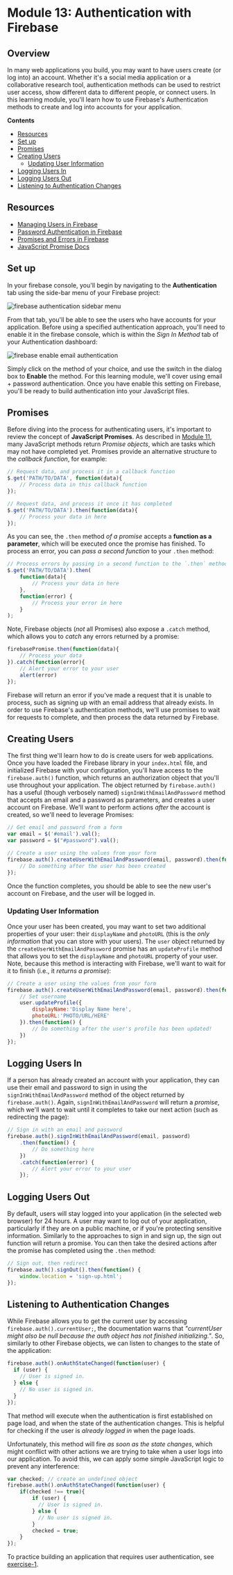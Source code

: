 # Module 13: Authentication with Firebase

## Overview
In many web applications you build, you may want to have users create (or log into) an account. Whether it's a social media application or a collaborative research tool, authentication methods can be used to restrict user access, show different data to different people, or connect users. In this learning module, you'll learn how to use Firebase's Authentication methods to create and log into accounts for your application.

<!-- START doctoc generated TOC please keep comment here to allow auto update -->
<!-- DON'T EDIT THIS SECTION, INSTEAD RE-RUN doctoc TO UPDATE -->

**Contents**

- [Resources](#resources)
- [Set up](#set-up)
- [Promises](#promises)
- [Creating Users](#creating-users)
  - [Updating User Information](#updating-user-information)
- [Logging Users In](#logging-users-in)
- [Logging Users Out](#logging-users-out)
- [Listening to Authentication Changes](#listening-to-authentication-changes)

<!-- END doctoc generated TOC please keep comment here to allow auto update -->

## Resources
- [Managing Users in Firebase](https://firebase.google.com/docs/auth/web/manage-users)
- [Password Authentication in Firebase](https://firebase.google.com/docs/auth/web/password-auth)
- [Promises and Errors in Firebase](https://firebase.googleblog.com/2016/01/keeping-our-promises-and-callbacks_76.html)
- [JavaScript Promise Docs](https://developer.mozilla.org/en-US/docs/Web/JavaScript/Reference/Global_Objects/Promise)

## Set up
In your firebase console, you'll begin by navigating to the **Authentication** tab using the side-bar menu of your Firebase project:

![firebase authentication sidebar menu](imgs/authentication-tab.png)

From that tab, you'll be able to see the users who have accounts for your application. Before using a specified authentication approach, you'll need to enable it in the firebase console, which is within the _Sign In Method_ tab of your Authentication dashboard:

![firebase enable email authentication](imgs/enable-email-method.png)

Simply click on the method of your choice, and use the switch in the dialog box to **Enable** the method. For this learning module, we'll cover using email + password authentication. Once you have enable this setting on Firebase, you'll be ready to build authentication into your JavaScript files.

## Promises
Before diving into the process for authenticating users, it's important to review the concept of **JavaScript Promises**. As described in [Module 11](https://github.com/info343c-a16/m11-reading-data#method-chaining), many JavaScript methods return _Promise objects_, which are tasks which may not have completed yet. Promises provide an alternative structure to the _callback function_, for example:

```javascript
// Request data, and process it in a callback function
$.get('PATH/TO/DATA', function(data){
    // Process data in this callback function
});

// Request data, and process it once it has completed
$.get('PATH/TO/DATA').then(function(data){
    // Process your data in here
});
```
As you can see, the `.then` method _of a promise_ accepts a **function as a parameter**, which will be executed once the promise has finished. To process an error, you can _pass a second function_ to your `.then` method:

```javascript
// Process errors by passing in a second function to the `.then` method
$.get('PATH/TO/DATA').then(
    function(data){
        // Process your data in here
    },
    function(error) {
        // Process your error in here
    }
);
```

Note, Firebase objects (_not_ all Promises) also expose a `.catch` method, which allows you to _catch_ any errors returned by a promise:

```javascript
firebasePromise.then(function(data){
    // Process your data
}).catch(function(error){
    // Alert your error to your user
    alert(error)
});
```

Firebase will return an error if you've made a request that it is unable to process, such as signing up with an email address that already exists. In order to use Firebase's authentication methods, we'll use promises to wait for requests to complete, and then process the data returned by Firebase.

## Creating Users
The first thing we'll learn how to do is create users for web applications. Once you have loaded the Firebase library in your `index.html` file, and initialized Firebase with your configuration, you'll have access to the `firebase.auth()` function, which returns an authorization object that you'll use throughout your application. The object returned by `firebase.auth()` has a useful (though verbosely named) `signInWithEmailAndPassword` method that accepts an email and a password as parameters, and creates a user account on Firebase. We'll want to perform actions _after_ the account is created, so we'll need to leverage Promises:


```javascript
// Get email and password from a form
var email = $('#email').val();
var password = $("#password").val();

// Create a user using the values from your form
firebase.auth().createUserWithEmailAndPassword(email, password).then(function(user){
    // Do something after the user has been created
});
```

Once the function completes, you should be able to see the new user's account on Firebase, and the user will be logged in.

### Updating User Information
Once your user has been created, you may want to set two additional properties of your user: their `displayName` and `photoURL` (this is the _only information_ that you can store with your users). The `user` object returned by the `createUserWithEmailAndPassword` promise has an `updateProfile` method that allows you to set the `displayName` and `photoURL` property of your user. Note, because this method is interacting with Firebase, we'll want to wait for it to finish (i.e., it _returns a promise_):

```javascript
// Create a user using the values from your form
firebase.auth().createUserWithEmailAndPassword(email, password).then(function(user){
    // Set username
    user.updateProfile({
        displayName:'Display Name here',
        photoURL:'PHOTO/URL/HERE'
    }).then(function() {
        // Do something after the user's profile has been updated!
    })
});
```

## Logging Users In
If a person has already created an account with your application, they can use their email and password to sign in using the `signInWithEmailAndPassword` method of the object returned by `firebase.auth()`. Again, `signInWithEmailAndPassword` will return a _promise_, which we'll want to wait until it completes to take our next action (such as redirecting the page):

```javascript
// Sign in with an email and password
firebase.auth().signInWithEmailAndPassword(email, password)
    .then(function() {
        // Do something here
    })
    .catch(function(error) {
        // Alert your error to your user
    });
```

## Logging Users Out
By default, users will stay logged into your application (in the selected web browser) for 24 hours. A user may want to log out of your application, particularly if they are on a public machine, or if you're protecting sensitive information. Similarly to the approaches to sign in and sign up, the sign out function will return a promise. You can then take the desired actions after the promise has completed using the `.then` method:

```javascript
// Sign out, then redirect
firebase.auth().signOut().then(function() {
    window.location = 'sign-up.html';
});
```
## Listening to Authentication Changes
While Firebase allows you to get the current user by accessing `firebase.auth().currentUser;`, the documentation warns that _*"currentUser might also be null because the auth object has not finished initializing."*_. So, similarly to other Firebase objects, we can listen to changes to the state of the application:

```javascript
firebase.auth().onAuthStateChanged(function(user) {
  if (user) {
    // User is signed in.
  } else {
    // No user is signed in.
  }
});
```

That method will execute when the authentication is first established on page load, and when the state of the authentication changes. This is helpful for checking if the user is _already logged in_ when the page loads.

Unfortunately, this method will fire _as soon as the state changes_, which might conflict with other actions we are trying to take when a user logs into our application. To avoid this, we can apply some simple JavaScript logic to prevent any interference:

```javascript
var checked; // create an undefined object
firebase.auth().onAuthStateChanged(function(user) {
    if(checked !== true){
        if (user) {
          // User is signed in.
        } else {
          // No user is signed in.
        }
        checked = true;        
    }
});
```

To practice building an application that requires user authentication, see [exercise-1](exercise-1).
